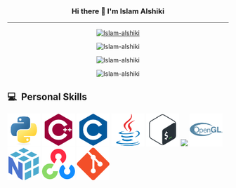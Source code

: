 
<h3 align="center">Hi there 👋 I'm Islam Alshiki </h3>
<hr>
<!--
<h5 align="center">
  Full-stack developer
  <br>
  Mobile: 2/5
  <br>
  Web:    4/5
  <br>
  Desktop 5/5
  <br>
</h5>
<hr>
-->


<p align="center"> <a href="https://github.com/ryo-ma/github-profile-trophy"><img src="https://github-profile-trophy.vercel.app/?username=Islam-alshiki" alt="Islam-alshiki" /></a> </p>

<p align="center"><img src="https://github-readme-stats.vercel.app/api/top-langs?username=Islam-alshiki&show_icons=true&locale=en&layout=compact" alt="Islam-alshiki" /></p>

<p align="center" ><img src="https://github-readme-stats.vercel.app/api?username=Islam-alshiki&show_icons=true&locale=en" alt="Islam-alshiki" /></p>

<p align="center"><img src="https://github-readme-streak-stats.herokuapp.com/?user=Islam-alshiki&" alt="Islam-alshiki" /></p>

## 💻 &nbsp;Personal Skills
<img src="https://raw.githubusercontent.com/devicons/devicon/2ae2a900d2f041da66e950e4d48052658d850630/icons/python/python-original.svg" style="height:75px"> </img>
<img src="https://raw.githubusercontent.com/devicons/devicon/2ae2a900d2f041da66e950e4d48052658d850630/icons/cplusplus/cplusplus-plain.svg" style="height:75px"> </img>
<img src="https://raw.githubusercontent.com/devicons/devicon/2ae2a900d2f041da66e950e4d48052658d850630/icons/c/c-plain.svg" style="height:75px"> </img>
<img src="https://raw.githubusercontent.com/devicons/devicon/2ae2a900d2f041da66e950e4d48052658d850630/icons/java/java-original.svg" style="height:75px"> </img>
<img src="https://raw.githubusercontent.com/devicons/devicon/2ae2a900d2f041da66e950e4d48052658d850630/icons/bash/bash-original.svg" style="height:75px"/>
<img src="https://upload.wikimedia.org/wikipedia/commons/thumb/f/f1/Icons8_flat_linux.svg/768px-Icons8_flat_linux.svg.png" style="height:75px"> </img>
<img src="https://raw.githubusercontent.com/devicons/devicon/2ae2a900d2f041da66e950e4d48052658d850630/icons/opengl/opengl-plain.svg" style="height:75px"> </img>
<img src="https://raw.githubusercontent.com/devicons/devicon/2ae2a900d2f041da66e950e4d48052658d850630/icons/numpy/numpy-original.svg" style="height:75px"> </img>
<img src="https://raw.githubusercontent.com/devicons/devicon/1119b9f84c0290e0f0b38982099a2bd027a48bf1/icons/opencv/opencv-original.svg" style="height:75px"> </img>
<img src="https://raw.githubusercontent.com/devicons/devicon/2ae2a900d2f041da66e950e4d48052658d850630/icons/git/git-original.svg" style="height:75px"> </img>

<!--
<p align="center"> <img src="https://komarev.com/ghpvc/?username=Islam-alshiki&label=Profile%20views&color=0e75b6&style=flat" alt="Islam-alshiki" /> </p>
**Islam-alshiki/Islam-alshiki** is a ✨ _special_ ✨ repository because its `README.md` (this file) appears on your GitHub profile.

Here are some ideas to get you started:

- 🔭 I’m currently working on ...
- 🌱 I’m currently learning ...
- 👯 I’m looking to collaborate on ...
- 🤔 I’m looking for help with ...
- 💬 Ask me about ...
- 📫 How to reach me: ...
- 😄 Pronouns: ...
- ⚡ Fun fact: ...
-->

